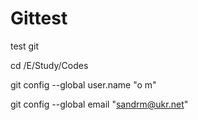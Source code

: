 # Gittest
test git

cd /E/Study/Codes

git config --global user.name "o m"

git config --global email "sandrm@ukr.net"



